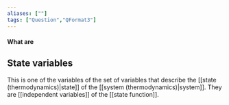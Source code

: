 ```yaml
---
aliases: [""]
tags: ["Question","QFormat3"]
---
```


#### What are
## State variables
This is one of the variables of the set of variables that describe the [[state (thermodynamics)|state]] of the [[system (thermodynamics)|system]].
They are [[independent variables]] of the [[state function]].